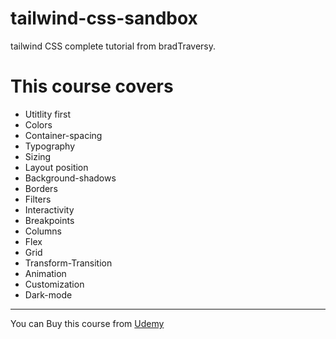 # tailwind-css-sandbox

tailwind CSS complete tutorial from bradTraversy.

# This course covers

- Utitlity first
- Colors
- Container-spacing
- Typography
- Sizing
- Layout position
- Background-shadows
- Borders
- Filters
- Interactivity
- Breakpoints
- Columns
- Flex
- Grid
- Transform-Transition
- Animation
- Customization
- Dark-mode

<hr>

You can Buy this course from [Udemy](https://www.udemy.com/course/tailwind-from-scratch/)
